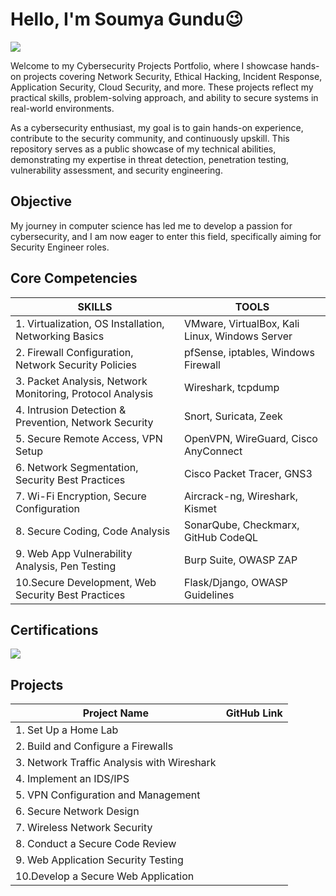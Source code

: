 # Hello, I'm Soumya Gundu😉
<a href="https://www.linkedin.com/in/soumyagundu07/"><img src="https://img.shields.io/badge/-LinkedIn-0072b1?&style=for-the-badge&logo=linkedin&logoColor=white" /></a>

Welcome to my Cybersecurity Projects Portfolio, where I showcase hands-on projects covering Network Security, Ethical Hacking, Incident Response, Application Security, Cloud Security, and more. These projects reflect my practical skills, problem-solving approach, and ability to secure systems in real-world environments.

As a cybersecurity enthusiast, my goal is to gain hands-on experience, contribute to the security community, and continuously upskill. This repository serves as a public showcase of my technical abilities, demonstrating my expertise in threat detection, penetration testing, vulnerability assessment, and security engineering.

## Objective

My journey in computer science has led me to develop a passion for cybersecurity, and I am now eager to enter this field, specifically aiming for Security Engineer roles.

## Core Competencies

|SKILLS | TOOLS |
|-----------------------------------------------|----------------------------|
| 1. Virtualization, OS Installation, Networking Basics | VMware, VirtualBox, Kali Linux, Windows Server |
| 2. Firewall Configuration, Network Security Policies | pfSense, iptables, Windows Firewall |
| 3. Packet Analysis, Network Monitoring, Protocol Analysis | Wireshark, tcpdump |
| 4. Intrusion Detection & Prevention, Network Security | Snort, Suricata, Zeek |
| 5. Secure Remote Access, VPN Setup | OpenVPN, WireGuard, Cisco AnyConnect |
| 6. Network Segmentation, Security Best Practices | Cisco Packet Tracer, GNS3 |
| 7. Wi-Fi Encryption, Secure Configuration | Aircrack-ng, Wireshark, Kismet |
| 8. Secure Coding, Code Analysis | SonarQube, Checkmarx, GitHub CodeQL |
| 9. Web App Vulnerability Analysis, Pen Testing | Burp Suite, OWASP ZAP |
| 10.Secure Development, Web Security Best Practices | Flask/Django, OWASP Guidelines |

## Certifications
[<img src="https://img.shields.io/badge/-Security%2B-FF0000?&style=for-the-badge&logo=CompTIA&logoColor=white" />](https://www.credly.com/badges/549e29f5-47b8-43f7-868e-bd0ca004fdf4/public_url)


## Projects
|Project Name | GitHub Link |
|-----------------------------------------------|----------------------------|
| 1. Set Up a Home Lab |  |
| 2. Build and Configure a Firewalls |  |
| 3. Network Traffic Analysis with Wireshark |  |
| 4. Implement an IDS/IPS |  |
| 5. VPN Configuration and Management |  |
| 6. Secure Network Design |  |
| 7. Wireless Network Security |  |
| 8. Conduct a Secure Code Review |  |
| 9. Web Application Security Testing |  |
| 10.Develop a Secure Web Application |  |


